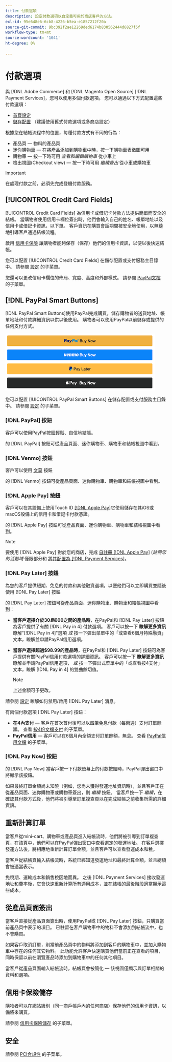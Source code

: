 ```yaml
---
title: 付款選項
description: 設定付款選項以自定義可用於商店客戶的方法。
exl-id: 95e648e6-6cb8-4226-b5ea-e1857212f20a
source-git-commit: 9bc392f2ae12269ded6174b830562444d6827f5f
workflow-type: tm+mt
source-wordcount: '1041'
ht-degree: 0%

---
```


# 付款選項

與 [!DNL Adobe Commerce] 和 [!DNL Magento Open Source] [!DNL Payment Services]，您可以使用多個付款選項。 您可以通過以下方式配置這些付款選項：

* [首頁設定](payments-home.md)
* [儲存配置](configure-admin.md) （建議使用舊式付款選項或多商店設定）

根據您在結帳流程中的位置，每種付款方式有不同的行為：

* 產品頁 — 物料的產品頁
* 迷你購物車 — 在將產品添加到購物車中時，按一下購物車表徵圖可用
* 購物車 — 按一下時可用 _查看和編輯購物車_ 從小車上
* 檢出視圖(Checkout view) — 按一下時可用 _繼續簽出_ 從小車或購物車

>[!IMPORTANT]
>
>在處理付款之前，必須先完成登機付款服務。

## [!UICONTROL Credit Card Fields]

[!UICONTROL Credit Card Fields] 為信用卡或借記卡付款方法提供簡單而安全的結帳。 當購物者使用信用卡欄位簽出時，他們會輸入自己的姓名、帳單地址以及信用卡或借記卡資訊，以下單。 客戶資訊在購買會話期間被安全地使用，以無縫地引導客戶通過結帳流程。

啟用 [信用卡保險](#vaulting) 讓購物者能夠保存（保存）他們的信用卡資訊，以便以後快速結帳。

您可以配置 [!UICONTROL Credit Card Fields] 在儲存配置或支付服務主目錄中。 請參閱 [設定](settings.md#credit-card-fields) 的子菜單。

您還可以更改信用卡欄位的佈局、寬度、高度和外部樣式。 請參閱 [PayPal文檔](https://developer.paypal.com/docs/checkout/advanced/customize/card-field-style/) 的子菜單。

## [!DNL PayPal Smart Buttons]

[!DNL PayPal Smart Buttons]使用PayPal完成購買，儲存購物者的送貨地址、帳單地址和付款詳細資訊以供以後使用。 購物者可以使用PayPal以前儲存或提供的任何支付方式。

![[!DNL PayPal Smart Buttons] 選項](assets/buttons-md.png)

您可以配置 [!UICONTROL PayPal Smart Buttons] 在儲存配置或支付服務主目錄中。  請參閱 [設定](settings.md#payment-buttons) 的子菜單。

### [!DNL PayPal] 按鈕

客戶可以使用PayPal按鈕輕鬆、自信地結賬。

的 [!DNL PayPal] 按鈕可從產品頁面、迷你購物車、購物車和結帳視圖中看到。

### [!DNL Venmo] 按鈕

客戶可以使用 [文莫](https://venmo.com/) 按鈕

的 [!DNL Venmo] 按鈕可從產品頁面、迷你購物車、購物車和結帳視圖中看到。

### [!DNL Apple Pay] 按鈕

客戶可以在其設備上使用Touch ID [[!DNL Apple Pay]](https://www.apple.com/apple-pay/)它使用儲存在其iOS或macOS設備上的信用卡和借記卡付款憑證。

的 [!DNL Apple Pay] 按鈕可從產品頁面、迷你購物車、購物車和結帳視圖中看到。

>[!NOTE]
>
> 要使用 [!DNL Apple Pay] 對於您的商店，完成 [自註冊 [!DNL Apple Pay]](https://developer.paypal.com/docs/checkout/apm/apple-pay/#register-your-live-domain) (_註冊您的活動域_ 僅限部分和 [將其配置為 [!DNL Payment Services]](settings.md#payment-buttons)。

### [!DNL Pay Later] 按鈕

為您的客戶提供短期、免息的付款和其他融資選項，以便他們可以立即購買並隨後使用 [!DNL Pay Later] 按鈕

的 [!DNL Pay Later] 按鈕可從產品頁面、迷你購物車、購物車和結帳視圖中看到：

* **當客戶選擇介於$30到$600之間的產品時**，在PayPal和 [!DNL Pay Later] 按鈕為客戶提供了有關 [!DNL Pay in 4] 付款選項。 客戶可以按一下 **瞭解更多資訊** 瞭解&quot;[!DNL Pay in 4]&quot;選項 _或_ 按一下彈出菜單中的「或查看6個月特殊融資」文本，瞭解並申請PayPal信用選項。
* **當客戶選擇超過$98.99的產品時**，在PayPal和 [!DNL Pay Later] 按鈕可為客戶提供有關PayPal信用付款選項的詳細資訊。 客戶可以按一下 **瞭解更多資訊** 瞭解並申請PayPal信用選項， _或_ 按一下彈出式菜單中的「或查看按4支付」文本，瞭解 [!DNL Pay in 4] 的雙曲餘切值。

   >[!NOTE]
   >
   >上述金額可予更改。

請參閱 [設定](settings.md#payment-buttons) 瞭解如何禁用/啟用 [!DNL Pay Later] 消息。

有兩個付款選項 [!DNL Pay Later] 按鈕：

* **在4內支付** — 客戶在首次首付後可以以四筆免息付款（每兩週）支付訂單餘額。 查看 [按4份文檔支付](https://www.paypal.com/us/digital-wallet/ways-to-pay/buy-now-pay-later) 的子菜單。
* **PayPal信用** — 客戶可以在6個月內全額支付訂單餘額，無息。 查看 [PayPal信用文檔](https://www.paypal.com/us/webapps/mpp/paypal-credit) 的子菜單。

### [!DNL Pay Now] 按鈕

的 [!DNL Pay Now] 當客戶按一下付款螢幕上的付款按鈕時，PayPal彈出窗口中將顯示該按鈕。

如果最終訂單金額尚未知曉（例如，您尚未獲得發運地址資訊時），並且客戶正在從產品頁面、迷你購物車或購物車簽出，則 _繼續_ 按鈕。 當客戶按一下 _繼續_，在確認其付款方式後，他們將被引導至訂單複查頁以在完成結帳之前收集所需的詳細資訊。

## 重新計算訂單

當客戶從mini-cart、購物車或產品頁進入結帳流時，他們將被引導到訂單複查頁，在該頁中，他們可以在PayPal彈出窗口中查看選定的發運地址。 在客戶選擇發運方法後，將相應地重新計算訂單金額，並且客戶可以查看發運成本和稅。

當客戶從結帳頁輸入結帳流時，系統已經知道發運地址和最終計算金額，並且總額會被適當表示。

免稅期、運輸成本和銷售稅因地而異。 之後 [!DNL Payment Services] 接收發運地址和費率後，它會快速重新計算所有適用成本，並在結帳的最後階段適當顯示這些成本。

## 從產品頁面簽出

當客戶直接從產品頁面簽出時，使用PayPal或 [!DNL Pay Later] 按鈕，只購買當前產品頁中表示的項目。 已駐留在客戶購物車中的物料不會添加到結帳流中，也不會購買。

如果客戶取消訂單，則當前產品頁中的物料將添加到客戶的購物車中，並加入購物車中存在的任何其它物料。 此功能允許客戶快速購買他們當前正在查看的項目，同時保留以前在瀏覽產品時添加到購物車中的任何其他項目。

當客戶從產品頁面輸入結帳流時，結帳頁會被簡化 — 該視圖僅顯示與訂單相關的資料和選項。

## 信用卡保險儲存

購物者可以在網站級別（同一商戶帳戶內的任何商店）保存他們的信用卡資訊，以備將來購買。

請參閱 [信用卡保險儲存](vaulting.md) 的子菜單。

## 安全

請參閱 [PCI合規性](security.md#pci-compliance) 的子菜單。
